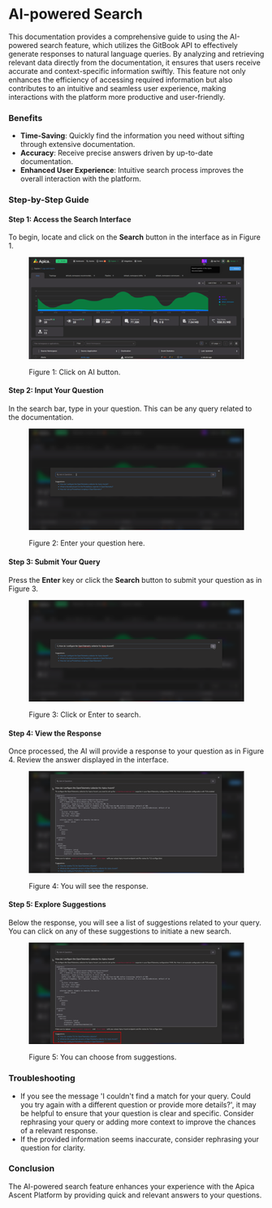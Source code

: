 # AI-powered Search

This documentation provides a comprehensive guide to using the AI-powered search feature, which utilizes the GitBook API to effectively generate responses to natural language queries. By analyzing and retrieving relevant data directly from the documentation, it ensures that users receive accurate and context-specific information swiftly. This feature not only enhances the efficiency of accessing required information but also contributes to an intuitive and seamless user experience, making interactions with the platform more productive and user-friendly.

### Benefits

* **Time-Saving**: Quickly find the information you need without sifting through extensive documentation.
* **Accuracy**: Receive precise answers driven by up-to-date documentation.
* **Enhanced User Experience**: Intuitive search process improves the overall interaction with the platform.

### Step-by-Step Guide

#### Step 1: Access the Search Interface

To begin, locate and click on the **Search** button in the interface as in Figure 1.

<figure><img src="../.gitbook/assets/Screenshot from 2024-10-09 13-55-15.png" alt=""><figcaption><p>Figure 1: Click on AI button.</p></figcaption></figure>

#### Step 2: Input Your Question

In the search bar, type in your question. This can be any query related to the documentation.

<figure><img src="../.gitbook/assets/Screenshot from 2024-10-09 13-55-25.png" alt=""><figcaption><p>Figure 2: Enter your question here.</p></figcaption></figure>

#### Step 3: Submit Your Query

Press the **Enter** key or click the **Search** button to submit your question as in Figure 3.

<figure><img src="../.gitbook/assets/Screenshot from 2024-10-09 13-56-54.png" alt=""><figcaption><p>Figure 3: Click or Enter to search.</p></figcaption></figure>

#### Step 4: View the Response

Once processed, the AI will provide a response to your question as in Figure 4. Review the answer displayed in the interface.

<figure><img src="../.gitbook/assets/Screenshot from 2024-10-09 13-56-32.png" alt=""><figcaption><p>Figure 4: You will see the response.</p></figcaption></figure>

#### Step 5: Explore Suggestions

Below the response, you will see a list of suggestions related to your query. You can click on any of these suggestions to initiate a new search.

<figure><img src="../.gitbook/assets/Screenshot from 2024-10-09 15-00-38.png" alt=""><figcaption><p>Figure 5: You can choose from suggestions.</p></figcaption></figure>

### Troubleshooting

* If you see the message 'I couldn't find a match for your query. Could you try again with a different question or provide more details?', it may be helpful to ensure that your question is clear and specific. Consider rephrasing your query or adding more context to improve the chances of a relevant response.
* If the provided information seems inaccurate, consider rephrasing your question for clarity.

### Conclusion

The AI-powered search feature enhances your experience with the Apica Ascent Platform by providing quick and relevant answers to your questions.
